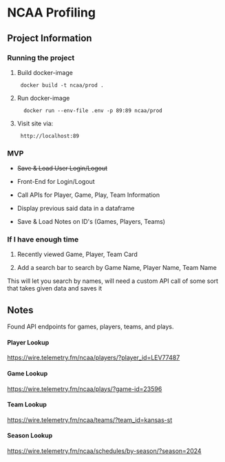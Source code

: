 # NCAA Profiling

## Project Information

### Running the project

1) Build docker-image

    
        docker build -t ncaa/prod .

2) Run docker-image
   
         docker run --env-file .env -p 89:89 ncaa/prod

3) Visit site via:
    
        http://localhost:89

### MVP

- ~~Save & Load User Login/Logout~~

- Front-End for Login/Logout

- Call APIs for Player, Game, Play, Team Information

- Display previous said data in a dataframe

- Save & Load Notes on ID's (Games, Players, Teams)

### If I have enough time

1) Recently viewed Game, Player, Team Card
   
2) Add a search bar to search by Game Name, Player Name, Team Name

This will let you search by names, will need a custom API call of some sort that takes given data and saves it

## Notes

Found API endpoints for games, players, teams, and plays.

#### Player Lookup

https://wire.telemetry.fm/ncaa/players/?player_id=LEV77487

#### Game Lookup

https://wire.telemetry.fm/ncaa/plays/?game-id=23596

#### Team Lookup

https://wire.telemetry.fm/ncaa/teams/?team_id=kansas-st

#### Season Lookup

https://wire.telemetry.fm/ncaa/schedules/by-season/?season=2024
